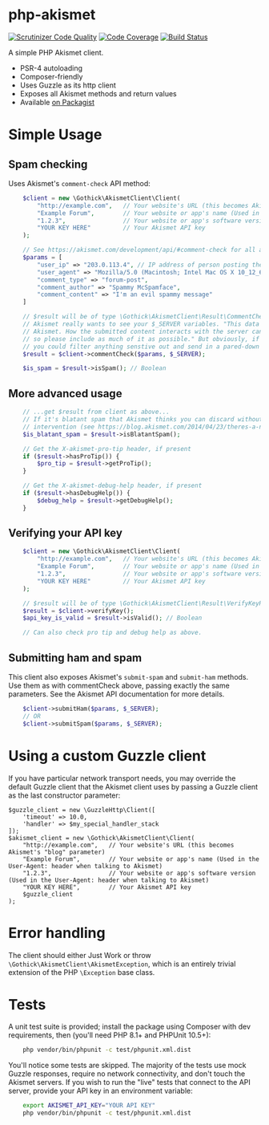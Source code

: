 # php-akismet

<!-- [![Build Status](https://travis-ci.org/gothick/php-akismet.svg?branch=master)](https://travis-ci.org/gothick/php-akismet) -->
[![Scrutinizer Code Quality](https://scrutinizer-ci.com/g/gothick/php-akismet/badges/quality-score.png?b=master)](https://scrutinizer-ci.com/g/gothick/php-akismet/?branch=master)
[![Code Coverage](https://scrutinizer-ci.com/g/gothick/php-akismet/badges/coverage.png?b=master)](https://scrutinizer-ci.com/g/gothick/php-akismet/?branch=master)
[![Build Status](https://scrutinizer-ci.com/g/gothick/php-akismet/badges/build.png?b=master)](https://scrutinizer-ci.com/g/gothick/php-akismet/build-status/master)

A simple PHP Akismet client.

* PSR-4 autoloading
* Composer-friendly
* Uses Guzzle as its http client
* Exposes all Akismet methods and return values
* Available [on Packagist](https://packagist.org/packages/gothick/php-akismet)

# Simple Usage

## Spam checking

Uses Akismet's `comment-check` API method:

```php
    $client = new \Gothick\AkismetClient\Client(
        "http://example.com",   // Your website's URL (this becomes Akismet's "blog" parameter)
        "Example Forum",        // Your website or app's name (Used in the User-Agent: header when talking to Akismet)
        "1.2.3",                // Your website or app's software version (Used in the User-Agent: header when talking to Akismet)
        "YOUR KEY HERE"         // Your Akismet API key
    );

    // See https://akismet.com/development/api/#comment-check for all available parameters
    $params = [
        "user_ip" => "203.0.113.4", // IP address of person posting the comment
        "user_agent" => "Mozilla/5.0 (Macintosh; Intel Mac OS X 10_12_6) AppleWebKit/603.3.8 (KHTML, like Gecko) Version/10.1.2 Safari/603.3.8", // User-Agent header of the commenter
        "comment_type" => "forum-post",
        "comment_author" => "Spammy McSpamface",
        "comment_content" => "I'm an evil spammy message"
    ]

    // $result will be of type \Gothick\AkismetClient\Result\CommentCheckResult.php
    // Akismet really wants to see your $_SERVER variables. "This data is highly useful to
    // Akismet. How the submitted content interacts with the server can be very telling,
    // so please include as much of it as possible." But obviously, if you're worried,
    // you could filter anything senstive out and send in a pared-down array instead.
    $result = $client->commentCheck($params, $_SERVER);

    $is_spam = $result->isSpam(); // Boolean
```

## More advanced usage

```php
    // ...get $result from client as above...
    // If it's blatant spam that Akismet thinks you can discard without human
    // intervention (see https://blog.akismet.com/2014/04/23/theres-a-ninja-in-your-akismet/)
    $is_blatant_spam = $result->isBlatantSpam();

    // Get the X-akismet-pro-tip header, if present
    if ($result->hasProTip()) {
        $pro_tip = $result->getProTip();
    }

    // Get the X-akismet-debug-help header, if present
    if ($result->hasDebugHelp()) {
        $debug_help = $result->getDebugHelp();
    }
```

## Verifying your API key

```php
    $client = new \Gothick\AkismetClient\Client(
        "http://example.com",   // Your website's URL (this becomes Akismet's "blog" parameter)
        "Example Forum",        // Your website or app's name (Used in the User-Agent: header when talking to Akismet)
        "1.2.3",                // Your website or app's software version (Used in the User-Agent: header when talking to Akismet)
        "YOUR KEY HERE"         // Your Akismet API key
    );

    // $result will be of type \Gothick\AkismetClient\Result\VerifyKeyResult
    $result = $client->verifyKey();
    $api_key_is_valid = $result->isValid(); // Boolean

    // Can also check pro tip and debug help as above.
```

## Submitting ham and spam

This client also exposes Akismet's `submit-spam` and `submit-ham` methods. Use them as
with commentCheck above, passing exactly the same parameters. See the Akismet API
documentation for more details.

```php
    $client->submitHam($params, $_SERVER);
    // OR
    $client->submitSpam($params, $_SERVER);
```

# Using a custom Guzzle client

If you have particular network transport needs, you may override the default Guzzle
client that the Akismet client uses by passing a Guzzle client as the last constructor
parameter:

    $guzzle_client = new \GuzzleHttp\Client([
        'timeout' => 10.0,
        'handler' => $my_special_handler_stack
    ]);
    $akismet_client = new \Gothick\AkismetClient\Client(
        "http://example.com",   // Your website's URL (this becomes Akismet's "blog" parameter)
        "Example Forum",        // Your website or app's name (Used in the User-Agent: header when talking to Akismet)
        "1.2.3",                // Your website or app's software version (Used in the User-Agent: header when talking to Akismet)
        "YOUR KEY HERE",        // Your Akismet API key
        $guzzle_client
    );

# Error handling

The client should either Just Work or throw `\Gothick\AkismetClient\AkismetException`,
which is an entirely trivial extension of the PHP `\Exception` base class.

# Tests

A unit test suite is provided; install the package using Composer with dev requirements,
then (you'll need PHP 8.1+ and PHPUnit 10.5+):

```sh
    php vendor/bin/phpunit -c test/phpunit.xml.dist
```

You'll notice some tests are skipped. The majority of the tests use mock Guzzle responses,
require no network connectivity, and don't touch the Akismet servers. If you wish to run
the "live" tests that connect to the API server, provide your API key in an environment
variable:

```sh
    export AKISMET_API_KEY="YOUR API KEY"
    php vendor/bin/phpunit -c test/phpunit.xml.dist
```


